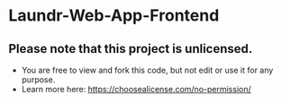 # Laundr-Web-App-Frontend

## Please note that this project is unlicensed.

- You are free to view and fork this code, but not edit or use it for any purpose.
- Learn more here: https://choosealicense.com/no-permission/

